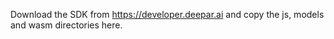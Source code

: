 Download the SDK from https://developer.deepar.ai and copy the js, models and wasm directories here.